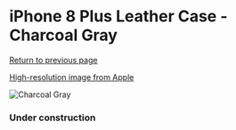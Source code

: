 # iPhone 8 Plus Leather Case - Charcoal Gray

[Return to previous page](/iphone_7)

[High-resolution image from Apple](https://store.storeimages.cdn-apple.com/8756/as-images.apple.com/is/MQHP2?wid=4500&hei=4500&fmt=png)

<div style="width: 384px"><img src="/everyphone/MQHP2.png" alt="Charcoal Gray"></div>

### Under construction
